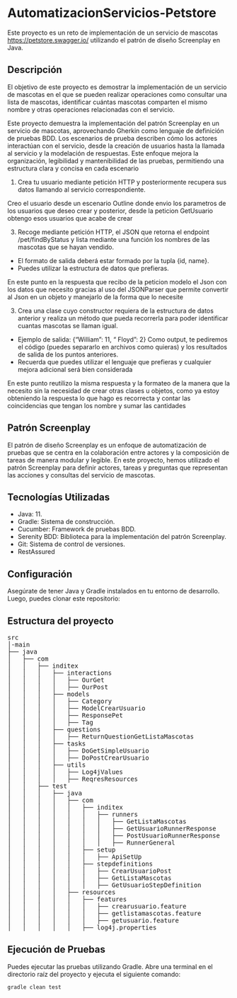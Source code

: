 # AutomatizacionServicios-Petstore

Este proyecto es un reto de implementación de un servicio de mascotas https://petstore.swagger.io/ utilizando el patrón de diseño Screenplay en Java.

## Descripción

El objetivo de este proyecto es demostrar la implementación de un servicio de mascotas en el que se pueden realizar operaciones como consultar una lista de mascotas, identificar cuántas mascotas comparten el mismo nombre y otras operaciones relacionadas con el servicio.

Este proyecto demuestra la implementación del patrón Screenplay en un servicio de mascotas, aprovechando Gherkin como lenguaje de definición de pruebas BDD. Los escenarios de prueba describen cómo los actores interactúan con el servicio, desde la creación de usuarios hasta la llamada al servicio y la modelación de respuestas. Este enfoque mejora la organización, legibilidad y mantenibilidad de las pruebas, permitiendo una estructura clara y concisa en cada escenario

1. Crea tu usuario mediante petición HTTP y posteriormente recupera sus datos llamando al
servicio correspondiente.

Creo el usuario desde un escenario Outline donde envio los parametros de los usuarios que deseo crear y posterior, desde la peticion GetUsuario obtengo esos usuarios que acabe de crear 

3. Recoge mediante petición HTTP, el JSON que retorna el endpoint /pet/findByStatus y lista
mediante una función los nombres de las mascotas que se hayan vendido.
- El formato de salida deberá estar formado por la tupla {id, name}.
- Puedes utilizar la estructura de datos que prefieras.

En este punto en la respuesta que recibo de la peticion modelo el Json con los datos que necesito gracias al uso del JSONParser que permite convertir al Json en un objeto y manejarlo de la forma que lo necesite
  
3. Crea una clase cuyo constructor requiera de la estructura de datos anterior y realiza un método
que pueda recorrerla para poder identificar cuantas mascotas se llaman igual.
- Ejemplo de salida: {“William”: 11, “ Floyd”: 2} Como output, te pediremos el código (puedes
separarlo en archivos como quieras) y los resultados de salida de los puntos anteriores.
- Recuerda que puedes utilizar el lenguaje que prefieras y cualquier mejora adicional será bien
considerada

En este punto reutilizo la misma respuesta y la formateo de la manera que la necesito sin la necesidad de crear otras clases u objetos, como ya estoy obteniendo la respuesta lo que hago es recorrecta y contar las coincidencias que tengan los nombre y sumar las cantidades
## Patrón Screenplay

El patrón de diseño Screenplay es un enfoque de automatización de pruebas que se centra en la colaboración entre actores y la composición de tareas de manera modular y legible. En este proyecto, hemos utilizado el patrón Screenplay para definir actores, tareas y preguntas que representan las acciones y consultas del servicio de mascotas.

## Tecnologías Utilizadas

- Java: 11.
- Gradle: Sistema de construcción.
- Cucumber: Framework de pruebas BDD.
- Serenity BDD: Biblioteca para la implementación del patrón Screenplay.
- Git: Sistema de control de versiones.
- RestAssured

## Configuración

Asegúrate de tener Java y Gradle instalados en tu entorno de desarrollo. Luego, puedes clonar este repositorio:

## Estructura del proyecto

<pre>
src
│-main
├── java
│   ├── com
│   │   ├── inditex
│   │   │   ├── interactions
│   │   │   │   ├── OurGet
│   │   │   │   ├── OurPost
│   │   │   ├── models
│   │   │   │   ├── Category
│   │   │   │   ├── ModelCrearUsuario
│   │   │   │   ├── ResponsePet
│   │   │   │   ├── Tag
│   │   │   ├── questions
│   │   │   │   ├── ReturnQuestionGetListaMascotas
│   │   │   ├── tasks
│   │   │   │   ├── DoGetSimpleUsuario
│   │   │   │   ├── DoPostCrearUsuario
│   │   │   ├── utils
│   │   │   │   ├── Log4jValues
│   │   │   │   ├── ReqresResources
│   │   ├── test
│   │   │   ├── java
│   │   │   │   ├── com
│   │   │   │   │   ├── inditex
│   │   │   │   │   │   ├── runners
│   │   │   │   │   │   │   ├── GetListaMascotas
│   │   │   │   │   │   │   ├── GetUsuarioRunnerResponse
│   │   │   │   │   │   │   ├── PostUsuarioRunnerResponse
│   │   │   │   │   │   │   ├── RunnerGeneral
│   │   │   │   │   ├── setup
│   │   │   │   │   │   ├── ApiSetUp
│   │   │   │   │   ├── stepdefinitions
│   │   │   │   │   │   ├── CrearUsuarioPost
│   │   │   │   │   │   ├── GetListaMascotas
│   │   │   │   │   │   ├── GetUsuarioStepDefinition
│   │   │   │   ├── resources
│   │   │   │   │   ├── features
│   │   │   │   │   │   ├── crearusuario.feature
│   │   │   │   │   │   ├── getlistamascotas.feature
│   │   │   │   │   │   ├── getusuario.feature
│   │   │   │   │   ├── log4j.properties
</pre>

## Ejecución de Pruebas
Puedes ejecutar las pruebas utilizando Gradle. Abre una terminal en el directorio raíz del proyecto y ejecuta el siguiente comando:


 `gradle clean test`

